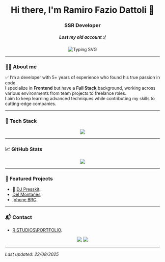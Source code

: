 <!-- Encabezado -->
<h1 align="center">Hi there, I'm Ramiro Fazio Dattoli 👋</h1>
<h3 align="center">SSR Developer</h3>
<h5 align="center">Lost my old account :(</h3>

<p align="center">
  <img src="https://readme-typing-svg.herokuapp.com?font=Fira+Code&weight=500&size=22&pause=1000&center=true&vCenter=true&width=500&lines=00Passionate+about+clean+code+%26+modern+UI;Adapting+fast+to+any+stack;Open+to+new+challenges!" alt="Typing SVG" />
</p>

---

### 👨‍💻 About me

✅ I’m a developer with 5+ years of experience who found his true passion in code.  
I specialize in **Frontend** but have a **Full Stack** background, working across various environments from team projects to freelance roles.  
I aim to keep learning advanced techniques while contributing my skills to cutting-edge companies.

---

### 🧰 Tech Stack

<p align="center">
  <img src="https://skillicons.dev/icons?i=ts,js,html,css,react,nextjs,vite,tailwind,redux,nodejs,express,nestjs,supabase,mongodb,mysql,postgresql,prisma,sequelize,vercel,aws,firebase,docker,nginx,linux,git,github,gitlab,figma,notion,npm&perline=10" />
</p>

---

### 📈 GitHub Stats

<p align="center">
  <img src="https://streak-stats.demolab.com?user=ramirofaziodattoli&theme=highcontrast&exclude_days=Sun,Sat&count_private=true" />
</p>

---

### 🚀 Featured Projects

- 🕺 [DJ Presskit](https://dj-presskit.com).
- [Del Montañes](https://delmontanes.com).
- [Iphone BRC](https://ibrc.com.ar).

---

### 📬 Contact

- [R STUDIOS\PORTFOLIO](https://rstudios.ar).
  
<p align="center">
  <a href="mailto:ramifazio@gmail.com"><img src="https://img.shields.io/badge/email-%23D14836.svg?&style=for-the-badge&logo=gmail&logoColor=white" /></a>
  <a href="https://www.linkedin.com/in/ramirofaziodattoli"><img src="https://img.shields.io/badge/linkedin-%230077B5.svg?&style=for-the-badge&logo=linkedin&logoColor=white" /></a>
</p>

---

*Last updated: 22/08/2025*
